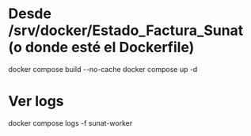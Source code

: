 # Desde /srv/docker/Estado_Factura_Sunat (o donde esté el Dockerfile)
docker compose build --no-cache
docker compose up -d

# Ver logs
docker compose logs -f sunat-worker
